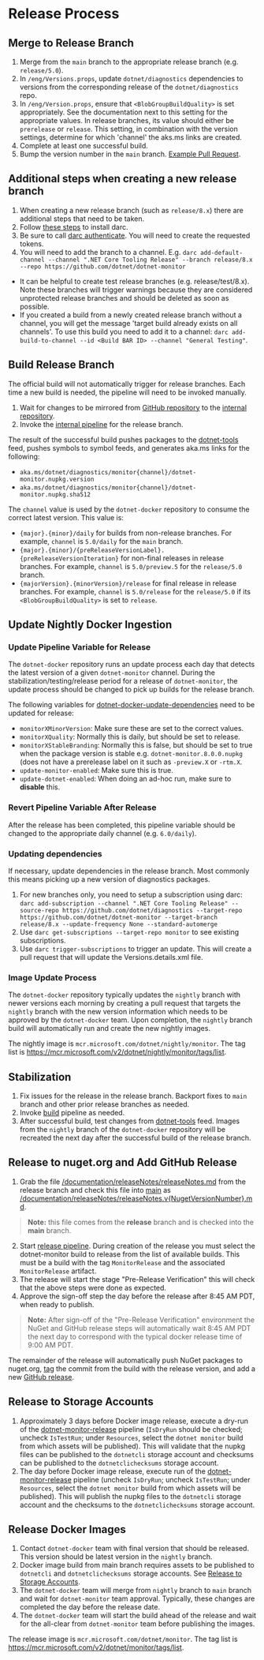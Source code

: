 # Release Process

## Merge to Release Branch

1. Merge from the `main` branch to the appropriate release branch (e.g. `release/5.0`).
1. In `/eng/Versions.props`, update `dotnet/diagnostics` dependencies to versions from the corresponding release of the `dotnet/diagnostics` repo.
1. In `/eng/Version.props`, ensure that `<BlobGroupBuildQuality>` is set appropriately. See the documentation next to this setting for the appropriate values. In release branches, its value should either be `prerelease` or `release`. This setting, in combination with the version settings, determine for which 'channel' the aks.ms links are created.
1. Complete at least one successful build.
1. Bump the version number in the `main` branch. [Example Pull Request](https://github.com/dotnet/dotnet-monitor/pull/1560). 

## Additional steps when creating a new release branch

1. When creating a new release branch (such as `release/8.x`) there are additional steps that need to be taken.
1. Follow [these steps](https://github.com/dotnet/arcade/blob/main/Documentation/Darc.md#setting-up-your-darc-client) to install darc.
1. Be sure to call [darc authenticate](https://github.com/dotnet/arcade/blob/main/Documentation/Darc.md#authenticate). You will need to create the requested tokens.
1. You will need to add the branch to a channel. E.g.
`darc add-default-channel --channel ".NET Core Tooling Release" --branch release/8.x --repo https://github.com/dotnet/dotnet-monitor`

- It can be helpful to create test release branches (e.g. release/test/8.x). Note these branches will trigger warnings because they are considered unprotected release branches and should be deleted as soon as possible.
- If you created a build from a newly created release branch without a channel, you will get the message 'target build already exists on all channels'. To use this build you need to add it to a channel: `darc add-build-to-channel --id <Build BAR ID> --channel "General Testing"`.

## Build Release Branch

The official build will not automatically trigger for release branches. Each time a new build is needed, the pipeline will need to be invoked manually.

1. Wait for changes to be mirrored from [GitHub repository](https://github.com/dotnet/dotnet-monitor) to the [internal repository](https://dev.azure.com/dnceng/internal/_git/dotnet-dotnet-monitor).
1. Invoke the [internal pipeline](https://dev.azure.com/dnceng/internal/_build?definitionId=954) for the release branch.

The result of the successful build pushes packages to the [dotnet-tools](https://pkgs.dev.azure.com/dnceng/public/_packaging/dotnet-tools/nuget/v3/index.json) feed, pushes symbols to symbol feeds, and generates aka.ms links for the following:
- `aka.ms/dotnet/diagnostics/monitor{channel}/dotnet-monitor.nupkg.version`
- `aka.ms/dotnet/diagnostics/monitor{channel}/dotnet-monitor.nupkg.sha512`

The `channel` value is used by the `dotnet-docker` repository to consume the correct latest version. This value is:
- `{major}.{minor}/daily` for builds from non-release branches. For example, `channel` is `5.0/daily` for the `main` branch.
- `{major}.{minor}/{preReleaseVersionLabel}.{preReleaseVersionIteration}` for non-final releases in release branches. For example, `channel` is `5.0/preview.5` for the `release/5.0` branch.
- `{majorVersion}.{minorVersion}/release` for final release in release branches. For example, `channel` is `5.0/release` for the `release/5.0` if its `<BlobGroupBuildQuality>` is set to `release`.

## Update Nightly Docker Ingestion

### Update Pipeline Variable for Release

The `dotnet-docker` repository runs an update process each day that detects the latest version of a given `dotnet-monitor` channel. During the stabilization/testing/release period for a release of `dotnet-monitor`, the update process should be changed to pick up builds for the release branch.

The following variables for [dotnet-docker-update-dependencies](https://dev.azure.com/dnceng/internal/_build?definitionId=470) need to be updated for release:
* `monitorXMinorVersion`: Make sure these are set to the correct values.
* `monitorXQuality`: Normally this is daily, but should be set to release.
* `monitorXStableBranding`: Normally this is false, but should be set to true when the package version is stable e.g. `dotnet-monitor.8.0.0.nupkg` (does not have a prerelease label on it such as `-preview.X` or `-rtm.X`.
* `update-monitor-enabled`: Make sure this is true.
* `update-dotnet-enabled`: When doing an ad-hoc run, make sure to **disable** this.

### Revert Pipeline Variable After Release

After the release has been completed, this pipeline variable should be changed to the appropriate daily channel (e.g. `6.0/daily`).

### Updating dependencies

If necessary, update dependencies in the release branch. Most commonly this means picking up a new version of diagnostics packages.

1. For new branches only, you need to setup a subscription using darc: `darc add-subscription --channel ".NET Core Tooling Release" --source-repo https://github.com/dotnet/diagnostics --target-repo https://github.com/dotnet/dotnet-monitor --target-branch release/8.x --update-frequency None --standard-automerge`
1. Use `darc get-subscriptions --target-repo monitor` to see existing subscriptions.
1. Use `darc trigger-subscriptions` to trigger an update. This will create a pull request that will update the Versions.details.xml file.

### Image Update Process

The `dotnet-docker` repository typically updates the `nightly` branch with newer versions each morning by creating a pull request that targets the `nightly` branch with the new version information which needs to be approved by the `dotnet-docker` team. Upon completion, the `nightly` branch build will automatically run and create the new nightly images.

The nightly image is `mcr.microsoft.com/dotnet/nightly/monitor`. The tag list is https://mcr.microsoft.com/v2/dotnet/nightly/monitor/tags/list.

## Stabilization

1. Fix issues for the release in the release branch. Backport fixes to `main` branch and other prior release branches as needed.
1. Invoke [build](<#Build Release Branch>) pipeline as needed.
1. After successful build, test changes from [dotnet-tools](https://pkgs.dev.azure.com/dnceng/public/_packaging/dotnet-tools/nuget/v3/index.json) feed. Images from the `nightly` branch of the `dotnet-docker` repository will be recreated the next day after the successful build of the release branch.

## Release to nuget.org and Add GitHub Release

1. Grab the file [/documentation/releaseNotes/releaseNotes.md](https://github.com/dotnet/dotnet-monitor/blob/release/6.0/documentation/releaseNotes/releaseNotes.md) from the release branch and check this file into [main](https://github.com/dotnet/dotnet-monitor/tree/main) as [/documentation/releaseNotes/releaseNotes.v{NugetVersionNumber}.md](https://github.com/dotnet/dotnet-monitor/blob/main/documentation/releaseNotes/releaseNotes.v6.0.0-preview.8.21503.3.md).
>**Note:** this file comes from the **release** branch and is checked into the **main** branch.
2. Start [release pipeline](https://dev.azure.com/dnceng/internal/_release?_a=releases&view=mine&definitionId=105). During creation of the release you must select the dotnet-monitor build to release from the list of available builds. This must be a build with the tag `MonitorRelease` and the associated `MonitorRelease` artifact.
3. The release will start the stage "Pre-Release Verification" this will check that the above steps were done as expected.
4. Approve the sign-off step the day before the release after 8:45 AM PDT, when ready to publish.
>**Note:** After sign-off of the "Pre-Release Verification" environment the NuGet and GitHub release steps will automatically wait 8:45 AM PDT the next day to correspond with the typical docker release time of 9:00 AM PDT.

The remainder of the release will automatically push NuGet packages to nuget.org, [tag](https://github.com/dotnet/dotnet-monitor/tags) the commit from the build with the release version, and add a new [GitHub release](https://github.com/dotnet/dotnet-monitor/releases).

## Release to Storage Accounts

1. Approximately 3 days before Docker image release, execute a dry-run of the [dotnet-monitor-release](https://dev.azure.com/dnceng/internal/_build?definitionId=1103) pipeline (`IsDryRun` should be checked; uncheck `IsTestRun`; under `Resources`, select the `dotnet monitor` build from which assets will be published). This will validate that the nupkg files can be published to the `dotnetcli` storage account and checksums can be published to the `dotnetclichecksums` storage account.
1. The day before Docker image release, execute run of the [dotnet-monitor-release](https://dev.azure.com/dnceng/internal/_build?definitionId=1103) pipeline (uncheck `IsDryRun`; uncheck `IsTestRun`; under `Resources`, select the `dotnet monitor` build from which assets will be published). This will publish the nupkg files to the `dotnetcli` storage account and the checksums to the `dotnetclichecksums` storage account.

## Release Docker Images

1. Contact `dotnet-docker` team with final version that should be released. This version should be latest version in the `nightly` branch.
1. Docker image build from main branch requires assets to be published to `dotnetcli` and `dotnetclichecksums` storage accounts. See [Release to Storage Accounts](#Release-to-Storage-Accounts).
1. The `dotnet-docker` team will merge from `nightly` branch to `main` branch and wait for `dotnet-monitor` team approval. Typically, these changes are completed the day before the release date.
1. The `dotnet-docker` team will start the build ahead of the release and wait for the all-clear from `dotnet-monitor` team before publishing the images.

The release image is `mcr.microsoft.com/dotnet/monitor`. The tag list is https://mcr.microsoft.com/v2/dotnet/monitor/tags/list.